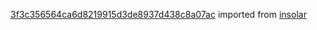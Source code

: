[3f3c356564ca6d8219915d3de8937d438c8a07ac](https://github.com/insolar/insolar/commit/3f3c356564ca6d8219915d3de8937d438c8a07ac) imported from [insolar](https://github.com/insolar/insolar)
